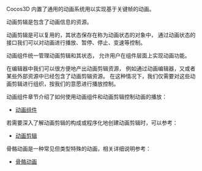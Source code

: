 

Cocos3D 内置了通用的动画系统用以实现基于关键帧的动画。

动画剪辑是包含了动画信息的资源。

动画剪辑是可以复用的，其状态保存在称为动画状态的对象中，
通过动画状态的接口我们可以对动画进行播放、暂停、停止、变速等控制。

动画组件统一管理动画剪辑和其状态，
允许用户在组件层面上实现动画功能。

在编辑器中我们可以很方便地产出动画剪辑资源，
例如通过动画编辑器，又或者某些外部资源中已经包含了动画剪辑资源。
在这种情况下，我们仅需要对这些动画剪辑进行组织，按我们的意愿进行播放控制。

动画组件章节介绍了如何使用动画组件和动画剪辑控制动画的播放：

- [动画组件](./animation-component.md)

若需要深入了解动画剪辑的构成或程序化地创建动画剪辑时，可以参考：

- [动画剪辑](./animation-clip.md)

骨骼动画是一种常见但类型特殊的动画，相关详细说明参考：

- [骨骼动画](./skeletal-animation.md)
